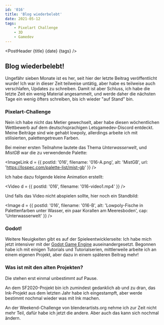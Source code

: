 ```yaml
---
id: '016'
title: 'Blog wiederbelebt'
date: 2021-05-12
tags:
    - Pixelart Challenge
    - 3D
    - Gamedev
---
```




<script>
    import Image from '$lib/Image.svelte'
    import ImageLink from '$lib/ImageLink.svelte'
    import ImageSimple from '$lib/ImageSimple.svelte'
    import Video from '$lib/Video.svelte'
	import PostHeader from '$lib/PostHeader.svelte'
</script>



<PostHeader {title} {date} {tags} />

## Blog wiederbelebt!

Ungefähr sieben Monate ist es her, seit hier der letzte Beitrag veröffentlicht wurde! Ich war in dieser Zeit teilweise untätig, aber habe es teilweise auch verschlafen, Updates zu schreiben. Damit ist aber Schluss, ich habe die letzte Zeit ein wenig Material angesammelt, und werde daher die nächsten Tage ein wenig öfters schreiben, bis ich wieder "auf Stand" bin.

### Pixelart-Challenge

Nein ich habe nicht das Metier gewechselt, aber habe diesen wöchentlichen Wettbewerb auf dem deutschsprachigen Letsgamedev-Discord entdeckt. Meine Beiträge sind wie gehabt lowpoly, allerdings arbeite ich mit stilisierten, palettengetreuen Farben.

Bei meiner ersten Teilnahme lautete das Thema *Unterwasserwelt*, und *MistGB* war die zu verwendende Palette:

<ImageLink d = {{ postId: '016', filename: '016-A.png',
	alt: 'MistGB',
    url: 'https://lospec.com/palette-list/mist-gb'
}} />

Ich habe dazu folgende kleine Animation erstellt:

<Video d = {{ postId: '016', filename: '016-video1.mp4' }} />

Und falls das Video nicht abspielen sollte, hier noch ein Standbild:

<Image d = {{ postId: '016', filename: '016-B',
	alt: 'Lowpoly-Fische in Palettenfarben unter Wasser, ein paar Korallen am Meeresboden',
	cap: 'Unterwasserwelt'
}} />

### Godot!

Weitere Neuigkeiten gibt es auf der Spieleentwicklerseite: Ich habe mich jetzt intensiver mit der <a href="https://godotengine.org" target="_blank">Godot Game Engine</a> auseinandergesetzt. Begonnen habe ich mit einigen Tutorials und Tutorialserien, mittlerweile arbeite ich an einem eigenen Projekt, aber dazu in einem späteren Beitrag mehr!

### Was ist mit den alten Projekten?

Die stehen erst einmal unbestimmt auf Pause.

An dem SF2020-Projekt bin ich zumindest gedanklich ab und zu dran, das Ink-Projekt aus dem letzten Jahr habe ich eingestampft, aber werde bestimmt nochmal wieder was mit Ink machen.

An der Weekend-Challenge von blenderartists.org nehme ich zur Zeit nicht mehr Teil, dafür habe ich jetzt die andere. Aber auch das kann sich nochmal ändern.